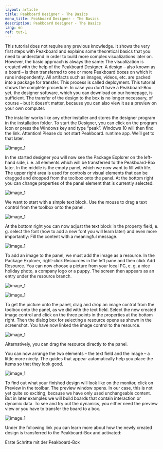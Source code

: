 ```yaml
---
layout: article
title: Peakboard Designer - The Basics
menu_title: Peakboard Designer - The Basics
description: Peakboard Designer - The Basics
lang: en
ref: tut-1
---
```

This tutorial does not require any previous knowledge. It shows the very first steps with Peakboard and explains some theoretical basics that you need to understand in order to build more complex visualizations later on. However, the basic approach is always the same: The visualization is created with the help of the Peakboard Designer. A design – also known as a board – is then transferred to one or more Peakboard boxes on which it runs independently. All artifacts such as images, videos, etc. are packed into a package for transfer. This process is called deployment. This tutorial shows the complete procedure. In case you don’t have a Peakboard-Box yet, the designer software, which you can download on our homepage, is sufficient. The transfer of the design to the box is no longer necessary, of course – but it doesn’t matter, because you can also view it as a preview on your own computer.

The installer works like any other installer and stores the designer program in the installation folder. To start the Designer, you can click on the program icon or press the Windows key and type “peak”. Windows 10 will then find the link. Attention! Please do not start Peakboard. runtime app. We’ll get to that later.

![image_1](/assets/images/Tutorial/Basics/TutorialBasics01.png)



In the started designer you will now see the Package Explorer on the left-hand side, i. e. all elements which will be transferred to the Peakboard-Box later. In the middle is the empty panel, which we now want to fill with life. The upper right area is used for controls or visual elements that can be dragged and dropped from the toolbox onto the panel. At the bottom right you can change properties of the panel element that is currently selected.

![image_1](/assets/images/Tutorial/Basics/TutorialBasics02.png)

We want to start with a simple text block. Use the mouse to drag a text control from the toolbox onto the panel.

![image_1](/assets/images/Tutorial/Basics/TutorialBasics03.png)

At the bottom right you can now adjust the text block in the property field, e. g. select the font (how to add a new font you will learn later) and even more importantly: Fill the content with a meaningful message.

![image_1](/assets/images/Tutorial/Basics/TutorialBasics04.png)

To add an image to the panel, we must add the image as a resource. In the Package Explorer, right-click Resources in the left pane and then click Add Resource. You can now choose a picture from your local PC, e. g. a nice holiday photo, a company logo or a puppy. The screen then appears as an entry under the resource branch.


![image_1](/assets/images/Tutorial/Basics/TutorialBasics05.png)

![image_1](/assets/images/Tutorial/Basics/TutorialBasics06.png)

To get the picture onto the panel, drag and drop an image control from the toolbox onto the panel, as we did with the text field. Select the new created image control and click on the three points in the properties at the bottom right. Then the dialog box for selecting a resource opens as shown in the screenshot. You have now linked the image control to the resource.

![image_1](/assets/images/Tutorial/Basics/TutorialBasics07.png)

Alternatively, you can drag the resource directly to the panel.

You can now arrange the two elements – the text field and the image – a little more nicely. The guides that appear automatically help you place the items so that they look good.

![image_1](/assets/images/Tutorial/Basics/TutorialBasics08.png)

To find out what your finished design will look like on the monitor, click on Preview in the toolbar. The preview window opens. In our case, this is not yet quite so exciting, because we have only used unchangeable content. But in later examples we will build boards that contain interaction or dynamic data. To see and try out the dynamics, you either need the preview view or you have to transfer the board to a box.

![image_1](/assets/images/Tutorial/Basics/TutorialBasics09.png)

Under the following link you can learn more about how the newly created design is transferred to the Peakboard-Box and activated:



Erste Schritte mit der Peakboard-Box
